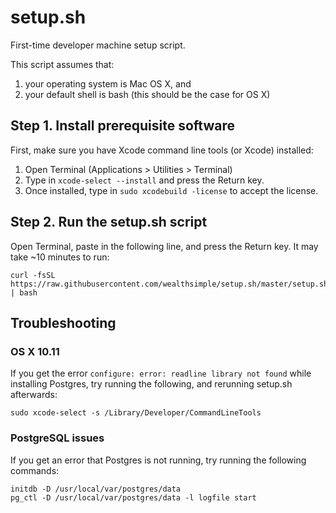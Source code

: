# setup.sh
First-time developer machine setup script.

This script assumes that:

1. your operating system is Mac OS X, and 
2. your default shell is bash (this should be the case for OS X)

## Step 1. Install prerequisite software

First, make sure you have Xcode command line tools (or Xcode) installed:

1. Open Terminal (Applications > Utilities > Terminal)
2. Type in `xcode-select --install` and press the Return key.
3. Once installed, type in `sudo xcodebuild -license` to accept the license.

## Step 2. Run the setup.sh script

Open Terminal, paste in the following line, and press the Return key. It may take ~10 minutes to run:

    curl -fsSL https://raw.githubusercontent.com/wealthsimple/setup.sh/master/setup.sh | bash

## Troubleshooting

### OS X 10.11

If you get the error `configure: error: readline library not found` while installing Postgres, try running the following, and rerunning setup.sh afterwards:

    sudo xcode-select -s /Library/Developer/CommandLineTools

### PostgreSQL issues

If you get an error that Postgres is not running, try running the following commands:

    initdb -D /usr/local/var/postgres/data
    pg_ctl -D /usr/local/var/postgres/data -l logfile start
